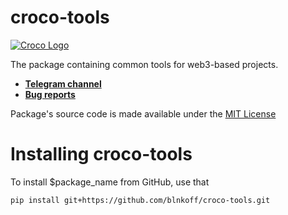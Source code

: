# croco-tools
[![Croco Logo](https://i.ibb.co/G5Pjt6M/logo.png)](https://t.me/crocofactory)

The package containing common tools for web3-based projects.

- **[Telegram channel](https://t.me/crocofactory)**
- **[Bug reports](https://github.com/blnkoff/$project_name/issues)**

Package's source code is made available under the [MIT License](LICENSE) 

# Installing croco-tools
To install $package_name from GitHub, use that
```sh
pip install git+https://github.com/blnkoff/croco-tools.git
```